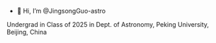 - 👋 Hi, I’m @JingsongGuo-astro

Undergrad in Class of 2025 in Dept. of Astronomy, Peking University, Beijing, China
